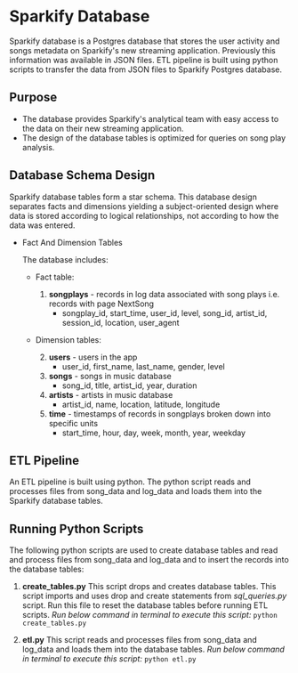 # Sparkify Database

Sparkify database is a Postgres database that stores the user activity and songs metadata on Sparkify's new streaming application. Previously this information was available in JSON files. ETL pipeline is built using python scripts to transfer the data from JSON files to Sparkify Postgres database.

## Purpose

- The database provides Sparkify's analytical team with easy access to the data on their new streaming application.
- The design of the database tables is optimized for queries on song play analysis.

## Database Schema Design

Sparkify database tables form a star schema. This database design separates facts and dimensions yielding a subject-oriented design where data is stored according to logical relationships, not according to how the data was entered. 

- Fact And Dimension Tables

    The database includes:
    - Fact table:
        
        1. **songplays** - records in log data associated with song plays i.e. records with page NextSong
            - songplay_id, start_time, user_id, level, song_id, artist_id, session_id, location, user_agent
            
    - Dimension tables:
        
        2. **users** - users in the app
            - user_id, first_name, last_name, gender, level
        3. **songs** - songs in music database
            - song_id, title, artist_id, year, duration
        4. **artists** - artists in music database
            - artist_id, name, location, latitude, longitude
        5. **time** - timestamps of records in songplays broken down into specific units
            - start_time, hour, day, week, month, year, weekday

## ETL Pipeline

An ETL pipeline is built using python. The python script reads and processes files from song_data and log_data and loads them into the Sparkify database tables.
    
## Running Python Scripts
    
The following python scripts are used to create database tables and read and process files from song_data and log_data and to insert the records into the database tables:

1. **create_tables.py** 
This script drops and creates database tables. This script imports and uses drop and create statements from *sql_queries.py* script. Run this file to reset the database tables before running ETL scripts.
*Run below command in terminal to execute this script:*
    `python create_tables.py`

2. **etl.py**
This script reads and processes files from song_data and log_data and loads them into the database tables. 
*Run below command in terminal to execute this script:*
        `python etl.py`






    

